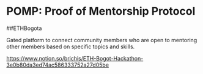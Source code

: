 
# POMP: Proof of Mentorship Protocol

##ETHBogota

Gated platform to connect community members who are open to mentoring other members based on specific topics and skills. 

https://www.notion.so/brichis/ETH-Bogot-Hackathon-3e0b80da3ed74ac586333752a27d05be

